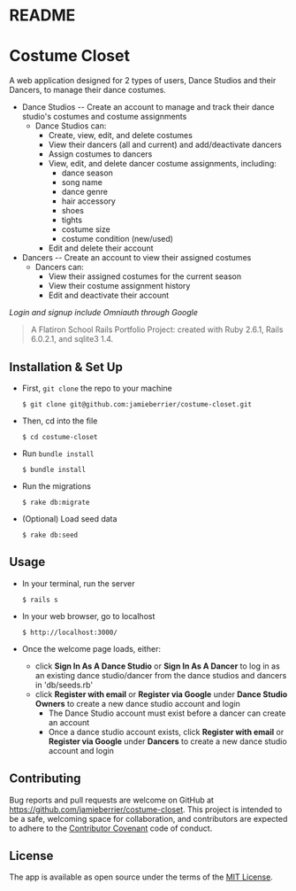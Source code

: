 README
======

# Costume Closet

A web application designed for 2 types of users, Dance Studios and their Dancers, to manage their dance costumes.
* Dance Studios -- Create an account to manage and track their dance studio's costumes and costume assignments
    * Dance Studios can:
        * Create, view, edit, and delete costumes
        * View their dancers (all and current) and add/deactivate dancers
        * Assign costumes to dancers
        * View, edit, and delete dancer costume assignments, including: 
            * dance season
            * song name
            * dance genre
            * hair accessory
            * shoes
            * tights
            * costume size
            * costume condition (new/used)
        * Edit and delete their account
* Dancers -- Create an account to view their assigned costumes
    * Dancers can:
        * View their assigned costumes for the current season
        * View their costume assignment history
        * Edit and deactivate their account

*Login and signup include Omniauth through Google*

> A Flatiron School Rails Portfolio Project: created with Ruby 2.6.1, Rails 6.0.2.1, and sqlite3 1.4.

## Installation & Set Up

* First, `git clone` the repo to your machine

    ```
    $ git clone git@github.com:jamieberrier/costume-closet.git
    ```
* Then, cd into the file

    ```
    $ cd costume-closet
    ```
* Run `bundle install`

    ```
    $ bundle install
    ```
* Run the migrations

    ```
    $ rake db:migrate
    ```
* (Optional) Load seed data

    ```
    $ rake db:seed
    ```

## Usage

* In your terminal, run the server

    ```
    $ rails s
    ```
* In your web browser, go to localhost

    ```
    $ http://localhost:3000/
    ```
* Once the welcome page loads, either:
    * click **Sign In As A Dance Studio** or **Sign In As A Dancer** to log in as an existing dance studio/dancer from the dance studios and dancers in 'db/seeds.rb'
    * click **Register with email** or **Register via Google** under **Dance Studio Owners** to create a new dance studio account and login
        * The Dance Studio account must exist before a dancer can create an account
        * Once a dance studio account exists, click **Register with email** or **Register via Google** under **Dancers** to create a new dance studio account and login
    

## Contributing

Bug reports and pull requests are welcome on GitHub at https://github.com/jamieberrier/costume-closet. This project is intended to be a safe, welcoming space for collaboration, and contributors are expected to adhere to the [Contributor Covenant](http://contributor-covenant.org) code of conduct.

## License

The app is available as open source under the terms of the [MIT License](https://opensource.org/licenses/MIT).
